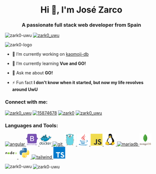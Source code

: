<h1 align="center">Hi 👋, I'm José Zarco</h1>
<h3 align="center">A passionate full stack web developer from Spain</h3>

<p align="left"> 
  <img src="https://komarev.com/ghpvc/?username=zark0-uwu&label=Profile%20views&color=10b197&style=flat" alt="zark0-uwu" /> 
  <a href="https://twitter.com/zark0_uwu" target="blank"><img src="https://img.shields.io/twitter/follow/zark0_uwu?logo=twitter&style=flat" alt="zark0_uwu" /></a>
</p>

![zark0-logo](https://i.imgur.com/pDis6IM.png)

- 🔭 I’m currently working on [kaomoji-db](https://github.com/kaomoji-foundation)

- 🌱 I’m currently learning **Vue and GO!**

- 💬 Ask me about **GO!**

- ⚡ Fun fact **I don't know when it started, but now my life revolves around UwU**

<h3 align="left">Connect with me:</h3>
<p align="left">
<a href="https://twitter.com/zark0_uwu" target="blank"><img align="center" src="https://raw.githubusercontent.com/rahuldkjain/github-profile-readme-generator/master/src/images/icons/Social/twitter.svg" alt="zark0_uwu" height="30" width="40" /></a>
<a href="https://stackoverflow.com/users/15874678" target="blank"><img align="center" src="https://raw.githubusercontent.com/rahuldkjain/github-profile-readme-generator/master/src/images/icons/Social/stack-overflow.svg" alt="15874678" height="30" width="40" /></a>
<a href="https://codesandbox.com/zark0" target="blank"><img align="center" src="https://raw.githubusercontent.com/rahuldkjain/github-profile-readme-generator/master/src/images/icons/Social/codesandbox.svg" alt="zark0" height="30" width="40" /></a>
<a href="https://www.youtube.com/c/zark0_uwu" target="blank"><img align="center" src="https://raw.githubusercontent.com/rahuldkjain/github-profile-readme-generator/master/src/images/icons/Social/youtube.svg" alt="zark0_uwu" height="30" width="40" /></a>
</p>

<h3 align="left">Languages and Tools:</h3>
<p align="left"> <a href="https://angular.io" target="_blank" rel="noreferrer"> <img src="https://angular.io/assets/images/logos/angular/angular.svg" alt="angular" width="40" height="40"/> </a> <a href="https://getbootstrap.com" target="_blank" rel="noreferrer"> <img src="https://raw.githubusercontent.com/devicons/devicon/master/icons/bootstrap/bootstrap-plain-wordmark.svg" alt="bootstrap" width="40" height="40"/> </a> <a href="https://www.docker.com/" target="_blank" rel="noreferrer"> <img src="https://raw.githubusercontent.com/devicons/devicon/master/icons/docker/docker-original-wordmark.svg" alt="docker" width="40" height="40"/> </a> <a href="https://git-scm.com/" target="_blank" rel="noreferrer"> <img src="https://www.vectorlogo.zone/logos/git-scm/git-scm-icon.svg" alt="git" width="40" height="40"/> </a> <a href="https://golang.org" target="_blank" rel="noreferrer"> <img src="https://raw.githubusercontent.com/devicons/devicon/master/icons/go/go-original.svg" alt="go" width="40" height="40"/> </a> <a href="https://www.java.com" target="_blank" rel="noreferrer"> <img src="https://raw.githubusercontent.com/devicons/devicon/master/icons/java/java-original.svg" alt="java" width="40" height="40"/> </a> <a href="https://developer.mozilla.org/en-US/docs/Web/JavaScript" target="_blank" rel="noreferrer"> <img src="https://raw.githubusercontent.com/devicons/devicon/master/icons/javascript/javascript-original.svg" alt="javascript" width="40" height="40"/> </a> <a href="https://www.linux.org/" target="_blank" rel="noreferrer"> <img src="https://raw.githubusercontent.com/devicons/devicon/master/icons/linux/linux-original.svg" alt="linux" width="40" height="40"/> </a> <a href="https://mariadb.org/" target="_blank" rel="noreferrer"> <img src="https://www.vectorlogo.zone/logos/mariadb/mariadb-icon.svg" alt="mariadb" width="40" height="40"/> </a> <a href="https://www.mongodb.com/" target="_blank" rel="noreferrer"> <img src="https://raw.githubusercontent.com/devicons/devicon/master/icons/mongodb/mongodb-original-wordmark.svg" alt="mongodb" width="40" height="40"/> </a> <a href="https://nodejs.org" target="_blank" rel="noreferrer"> <img src="https://raw.githubusercontent.com/devicons/devicon/master/icons/nodejs/nodejs-original-wordmark.svg" alt="nodejs" width="40" height="40"/> </a> <a href="https://www.python.org" target="_blank" rel="noreferrer"> <img src="https://raw.githubusercontent.com/devicons/devicon/master/icons/python/python-original.svg" alt="python" width="40" height="40"/> </a> <a href="https://tailwindcss.com/" target="_blank" rel="noreferrer"> <img src="https://www.vectorlogo.zone/logos/tailwindcss/tailwindcss-icon.svg" alt="tailwind" width="40" height="40"/> </a> <a href="https://www.typescriptlang.org/" target="_blank" rel="noreferrer"> <img src="https://raw.githubusercontent.com/devicons/devicon/master/icons/typescript/typescript-original.svg" alt="typescript" width="40" height="40"/> </a> </p>

<p><img align="left" src="https://github-readme-stats.vercel.app/api/top-langs?username=zark0-uwu&show_icons=true&theme=tokyonight&text_color=deddda&bg_color=1a1a1a&hide_border=true&locale=en&layout=compact" alt="zark0-uwu" /></p>

<p>&nbsp;<img align="center" src="https://github-readme-stats.vercel.app/api?username=zark0-uwu&show_icons=true&theme=tokyonight&text_color=deddda&bg_color=1a1a1a&hide_border=true&locale=en" alt="zark0-uwu" /></p>

